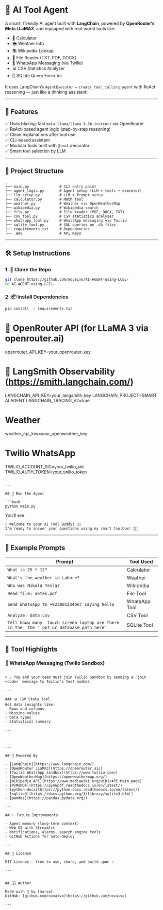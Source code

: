 # 🤖 AI Tool Agent

A smart, friendly AI agent built with **LangChain**, powered by **OpenRouter’s Meta LLaMA3**, and equipped with real-world tools like:

- 📐 Calculator
- 🌦️ Weather Info
- 📚 Wikipedia Lookup
- 📂 File Reader (TXT, PDF, DOCX)
- 💬 WhatsApp Messaging (via Twilio)
- 📊 CSV Statistics Analyzer
- 🗄️ SQLite Query Executor

It uses LangChain’s `AgentExecutor` + `create_tool_calling_agent` with ReAct reasoning — just like a thinking assistant!

---

## 🌟 Features

✅ Uses blazing-fast `meta-llama/llama-3-8b-instruct` via OpenRouter  
✅ ReAct-based agent logic (step-by-step reasoning)  
✅ Clean explanations after tool use  
✅ CLI-based assistant  
✅ Modular tools built with `@tool` decorator  
✅ Smart tool selection by LLM

---

## 📂 Project Structure

```
.
├── main.py              # CLI entry point
├── agent_logic.py       # Agent setup (LLM + tools + executor)
├── llm_setup.py         # LLM + Prompt setup
├── calculator.py        # Math tool
├── weather.py           # Weather via OpenWeatherMap
├── wikipedia.py         # Wikipedia search
├── file.py              # File reader (PDF, DOCX, TXT)
├── csv_tool.py          # CSV statistics analyzer
├── whatsapp_tool.py     # WhatsApp messaging via Twilio
├── sqlite_tool.py       # SQL queries on .db files
├── requirements.txt     # Dependencies
└── .env                 # API Keys
```

---

## 🛠️ Setup Instructions

### 1. 🔽 Clone the Repo
```bash
git clone https://github.com/novaivo/AI-AGENT-using-LCEL-
cd AI-AGENT-using-LCEL-
```

### 2. 📦 Install Dependencies
```bash
pip install -r requirements.txt
```


# 🔑 OpenRouter API (for LLaMA 3 via openrouter.ai)
openrouter_API_KEY=your_openrouter_key



# 🧠 LangSmith Observability (https://smith.langchain.com/)
LANGCHAIN_API_KEY=your_langsmith_key
LANGCHAIN_PROJECT=SMART AI AGENT
LANGCHAIN_TRACING_V2=true


# Weather
weather_api_key=your_openweather_key



# Twilio WhatsApp
TWILIO_ACCOUNT_SID=your_twilio_sid
TWILIO_AUTH_TOKEN=your_twilio_token
```

---

## 🚀 Run the Agent

```bash
python main.py
```

You’ll see:
```
🌟 Welcome to your AI Tool Buddy! 🤖✨
I'm ready to answer your questions using my smart toolbox! 🧠🔧
```

---

## 💬 Example Prompts

| Prompt | Tool Used |
|--------|-----------|
| `What is 25 * 12?` | Calculator |
| `What's the weather in Lahore?` | Weather |
| `Who was Nikola Tesla?` | Wikipedia |
| `Read file: notes.pdf` | File Tool |
| `Send WhatsApp to +923001234567 saying hello` | WhatsApp Tool |
| `Analyze: data.csv` | CSV Tool |
| `Tell howw many  touch screen laptop are there  in the  the " put ur database path here"` | SQLite Tool |

---

## 🔌 Tool Highlights

### 💬 WhatsApp Messaging (Twilio Sandbox)

```

> ⚠️ You and your team must join Twilio Sandbox by sending a `join <code>` message to Twilio’s test number.

---

### 📊 CSV Stats Tool
Get data insights like:
- Rows and columns
- Missing values
- Data types
- Statistical summary

---



---

## 🧰 Powered By

- [LangChain](https://www.langchain.com/)
- [OpenRouter LLaMA3](https://openrouter.ai/)
- [Twilio WhatsApp Sandbox](https://www.twilio.com/)
- [OpenWeatherMap](https://openweathermap.org/)
- [Wikipedia API](https://www.mediawiki.org/wiki/API:Main_page)
- [PyMuPDF](https://pymupdf.readthedocs.io/en/latest/)
- [python-docx](https://python-docx.readthedocs.io/en/latest/)
- [sqlite3](https://docs.python.org/3/library/sqlite3.html)
- [pandas](https://pandas.pydata.org/)

---

## ✨ Future Improvements

- Agent memory (long-term context)  
- Web UI with Streamlit  
- Notifications, alarms, search engine tools  
- GitHub Actions for auto-deploy

---

## 📄 License

MIT License — free to use, share, and build upon ✨

---


## 👩‍💻 Author

Made with 💖 by [marse]  
GitHub: [github.com/novaivo](https://github.com/novaivo)

---